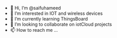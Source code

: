 - 👋 Hi, I’m @saifuhameed
- 👀 I’m interested in IOT and wireless devices
- 🌱 I’m currently learning ThingsBoard
- 💞️ I’m looking to collaborate on iotCloud projects
- 📫 How to reach me ...

<!---
saifuhameed/saifuhameed is a ✨ special ✨ repository because its `README.md` (this file) appears on your GitHub profile.
You can click the Preview link to take a look at your changes.
--->

